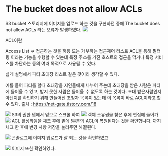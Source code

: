 # The bucket does not allow ACLs

S3 bucket 스토리지에 이미지를 업로드 하는 것을 구현하던 중에
The bucket does not allow ACLs 라는 오류가 발생하였다.
![](https://images.velog.io/images/shinsw627/post/8c3dabb7-a66d-4c4f-9d71-e43898e78d79/image.png)

ACL이란

Access List => 접근하는 것을 허용 또는 거부하는 접근제어 리스트 ACL을 통해 필터링 이라는 기능을 수행할 수 있는데 특정 주소를 가진 호스트의 접근을 막거나 특정 서비스를 차단하는 등의 여러 목적으로 사용될 수 있다.

쉽게 설명해서 파티 초대장 리스트 같은 것이라 생각할 수 있다.

예를 들어 파티를 할때 초대장을 지인들에게 나누어 주는데 초대장을 받은 사람은 파티에 들어올 수 있고, 받지 못한 사람은 들어올 수 없도록 하는 것이다. 초대 받은사람인지 아닌지를 확인하기 위해 만들어진 초청자 목록이 있는데 이 목록이 바로 ACL이라고 할 수 있다.
출처 : https://net-gate.tistory.com/18

![](https://images.velog.io/images/shinsw627/post/e9a1b4e5-3d33-4ed5-9ad3-5ea4a1f87103/image.png)
S3의 권한 탭에서 밑으로 스크롤 하여
![](https://images.velog.io/images/shinsw627/post/d9af43d3-3c4f-4a08-862c-db76a9b07436/image.png)
객체 소유권을 찾은 후에 편집에 들어가
![](https://images.velog.io/images/shinsw627/post/637d9c54-1b35-41b4-a03a-18a4aa905984/image.png)
ACL 활성화됨을 체크 후에 밑에 !부분의 ACL이 복원된다는 것을 확인합니다. 까지 체크 한 후에 변경 사항 저장을 눌러주면 해결된다.

![](https://images.velog.io/images/shinsw627/post/be6b03dd-f7f4-4eb3-bcf3-5e8d40843702/image.png)
콘솔로그에 이미지 업로드가 잘 되는 것을 확인하였고

![](https://images.velog.io/images/shinsw627/post/274cc0ec-9365-4956-bba5-ef90306c7a26/image.png)
이미지 또한 확인하였다.
